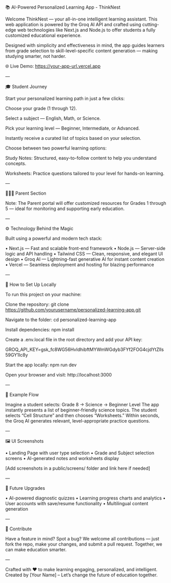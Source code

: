 📚 AI-Powered Personalized Learning App - ThinkNest

Welcome ThinkNest — your all-in-one intelligent learning assistant. This web application is powered by the Groq AI API and crafted using cutting-edge web technologies like Next.js and Node.js to offer students a fully customized educational experience.

Designed with simplicity and effectiveness in mind, the app guides learners from grade selection to skill-level-specific content generation — making studying smarter, not harder.

🌐 Live Demo: https://your-app-url.vercel.app

—

🎓 Student Journey

Start your personalized learning path in just a few clicks:

Choose your grade (1 through 12).

Select a subject — English, Math, or Science.

Pick your learning level — Beginner, Intermediate, or Advanced.

Instantly receive a curated list of topics based on your selection.

Choose between two powerful learning options:

Study Notes: Structured, easy-to-follow content to help you understand concepts.

Worksheets: Practice questions tailored to your level for hands-on learning.

—

👨‍👩‍👧 Parent Section 

Note: The Parent portal will offer customized resources for Grades 1 through 5 — ideal for monitoring and supporting early education.

—

⚙️ Technology Behind the Magic

Built using a powerful and modern tech stack:

• Next.js — Fast and scalable front-end framework
• Node.js — Server-side logic and API handling
• Tailwind CSS — Clean, responsive, and elegant UI design
• Groq AI — Lightning-fast generative AI for instant content creation
• Vercel — Seamless deployment and hosting for blazing performance

—

🔐 How to Set Up Locally

To run this project on your machine:

Clone the repository:
git clone https://github.com/yourusername/personalized-learning-app.git

Navigate to the folder:
cd personalized-learning-app

Install dependencies:
npm install

Create a .env.local file in the root directory and add your API key:

GROQ_API_KEY=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

Start the app locally:
npm run dev

Open your browser and visit:
http://localhost:3000

—

🧠 Example Flow

Imagine a student selects:
Grade 8 → Science → Beginner Level
The app instantly presents a list of beginner-friendly science topics. The student selects “Cell Structure” and then chooses “Worksheets.” Within seconds, the Groq AI generates relevant, level-appropriate practice questions.

—

🖼️ UI Screenshots

• Landing Page with user type selection
• Grade and Subject selection screens
• AI-generated notes and worksheets display

[Add screenshots in a public/screens/ folder and link here if needed]

—

🌟 Future Upgrades

• AI-powered diagnostic quizzes
• Learning progress charts and analytics
• User accounts with save/resume functionality
• Multilingual content generation

—

🤝 Contribute

Have a feature in mind? Spot a bug? We welcome all contributions — just fork the repo, make your changes, and submit a pull request. Together, we can make education smarter.


—

Crafted with ❤️ to make learning engaging, personalized, and intelligent.
Created by [Your Name] – Let’s change the future of education together.

